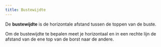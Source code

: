 ```yaml
---
title: Bustewijdte
---
```


De **bustewijdte** is de horizontale afstand tussen de toppen van de buste.

Om de bustewijdte te bepalen meet je horizontaal en in een rechte lijn de afstand van de ene top van de borst naar de andere.